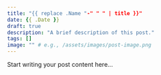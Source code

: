 ```yaml
---
title: "{{ replace .Name "-" " " | title }}"
date: {{ .Date }}
draft: true
description: "A brief description of this post."
tags: []
image: "" # e.g., /assets/images/post-image.png
---
```


Start writing your post content here...